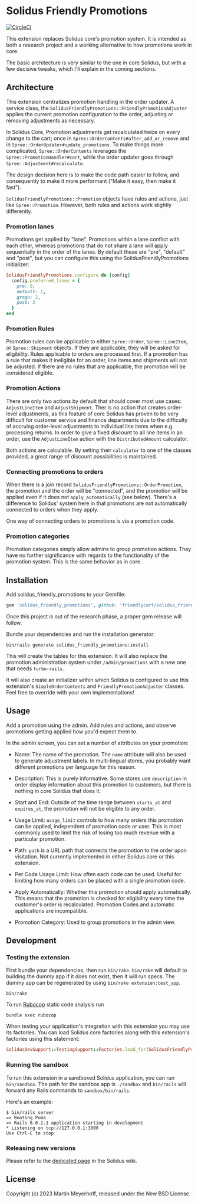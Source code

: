 # Solidus Friendly Promotions

[![CircleCI](https://circleci.com/gh/friendlycart/solidus_friendly_promotions.svg?style=shield)](https://circleci.com/gh/friendlycart/solidus_friendly_promotions)

This extension replaces Solidus core's promotion system. It is intended as both a research project and a working alternative to how promotions work in core.

The basic architecture is very similar to the one in core Solidus, but with a few decisive tweaks, which I'll explain in the coming sections.

## Architecture

This extension centralizes promotion handling in the order updater. A service class, the `SolidusFriendlyPromotions::FriendlyPromotionAdjuster` applies the current promotion configuration to the order, adjusting or removing adjustments as necessary.

In Solidus Core, Promotion adjustments get recalculated twice on every change to the cart; once in `Spree::OrderContents#after_add_or_remove` and in `Spree::OrderUpdater#update_promotions`. To make things more complicated, `Spree::OrderContents` leverages the `Spree::PromotionHandler#cart`, while the order updater goes through `Spree::Adjustment#recalculate`.

The design decision here is to make the code path easier to follow, and consequently to make it more performant ("Make it easy, then make it fast").

`SolidusFriendlyPromotions::Promotion` objects have rules and actions, just like `Spree::Promotion`. However, both rules and actions work slightly differently.

### Promotion lanes

Promotions get applied by "lane". Promotions within a lane conflict with each other, whereas promotions that do not share a lane will apply sequentially in the order of the lanes. By default these are "pre", "default" and "post", but you can configure this using the SolidusFriendlyPromotions initializer:

```rb
SolidusFriendlyPromotions.configure do |config|
  config.preferred_lanes = {
    pre: 0,
    default: 1,
    grogu: 2,
    post: 3
  }
end
```

### Promotion Rules

Promotion rules can be applicable to either `Spree::Order`, `Spree::LineItem`, or `Spree::Shipment` objects. If they are applicable, they will be asked for eligibility. Rules applicable to orders are processed first. If a promotion has a rule that makes it ineligible for an order, line items and shipments will not be adjusted. If there are no rules that are applicable, the promotion will be considered eligible.

### Promotion Actions

There are only two actions by default that should cover most use cases: `AdjustLineItem` and `AdjustShipment`. Ther is no action that creates order-level adjustments, as this feature of core Solidus has proven to be very difficult for customer service and finance departments due to the difficulty of accruing order-level adjustments to individual line items when e.g. processing returns. In order to give a fixed discount to all line items in an order, use the `AdjustLineItem` action with the `DistributedAmount` calculator.

Both actions are calculable. By setting their `calculator` to one of the classes provided, a great range of discount possibilities is maintained.

### Connecting promotions to orders

When there is a join record `SolidusFriendlyPromotions::OrderPromotion`, the promotion and the order will be "connected", and the promotion will be applied even if it does not `apply_automatically` (see below). There's a difference to Solidus' system here in that promotions are not automatically connected to orders when they apply.

One way of connecting orders to promotions is via a promotion code.

### Promotion categories

Promotion categories simply allow admins to group promotion actions. They have no further significance with regards to the functionality of the promotion system. This is the same behavior as in core.


## Installation

Add solidus_friendly_promotions to your Gemfile:

```ruby
gem 'solidus_friendly_promotions', github: 'friendlycart/solidus_friendly_promotions', branch: 'main'
```

Once this project is out of the research phase, a proper gem release will follow.

Bundle your dependencies and run the installation generator:

```shell
bin/rails generate solidus_friendly_promotions:install
```

This will create the tables for this extension. It will also replace the promotion administration system under
`/admin/promotions` with a new one that needs `turbo-rails`.

It will also create an initializer within which Solidus is configured to use this extension's `SimpleOrderContents` and `FriendlyPromotionAdjuster` classes. Feel free to override with your own implementations!

## Usage

Add a promotion using the admin. Add rules and actions, and observe promotions getting applied how you'd expect them to.

In the admin screen, you can set a number of attributes on your promotion:
- Name: The name of the promotion. The `name` attribute will also be used to generate adjustment labels. In multi-lingual stores, you probably want different promotions per language for this reason.

- Description: This is purely informative. Some stores use `description` in order display information about this promotion to customers, but there is nothing in core Solidus that does it.

- Start and End: Outside of the time range between `starts_at` and `expires_at`, the promotion will not be eligible to any order.

- Usage Limit: `usage_limit` controls to how many orders this promotion can be applied, independent of promotion code or user. This is most commonly used to limit the risk of losing too much revenue with a particular promotion.

- Path: `path` is a URL path that connects the promotion to the order upon visitation. Not currently implemented in either Solidus core or this extension.

- Per Code Usage Limit: How often each code can be used. Useful for limiting how many orders can be placed with a single promotion code.

- Apply Automatically: Whether this promotion should apply automatically. This means that the promotion is checked for eligibility every time the customer's order is recalculated. Promotion Codes and automatic applications are incompatible.

- Promotion Category: Used to group promotions in the admin view.

## Development

### Testing the extension

First bundle your dependencies, then run `bin/rake`. `bin/rake` will default to building the dummy
app if it does not exist, then it will run specs. The dummy app can be regenerated by using
`bin/rake extension:test_app`.

```shell
bin/rake
```

To run [Rubocop](https://github.com/bbatsov/rubocop) static code analysis run

```shell
bundle exec rubocop
```

When testing your application's integration with this extension you may use its factories.
You can load Solidus core factories along with this extension's factories using this statement:

```ruby
SolidusDevSupport::TestingSupport::Factories.load_for(SolidusFriendlyPromotions::Engine)
```

### Running the sandbox

To run this extension in a sandboxed Solidus application, you can run `bin/sandbox`. The path for
the sandbox app is `./sandbox` and `bin/rails` will forward any Rails commands to
`sandbox/bin/rails`.

Here's an example:

```
$ bin/rails server
=> Booting Puma
=> Rails 6.0.2.1 application starting in development
* Listening on tcp://127.0.0.1:3000
Use Ctrl-C to stop
```

### Releasing new versions

Please refer to the [dedicated page](https://github.com/solidusio/solidus/wiki/How-to-release-extensions) in the Solidus wiki.

## License

Copyright (c) 2023 Martin Meyerhoff, released under the New BSD License.
